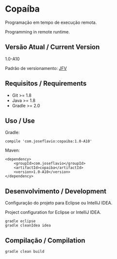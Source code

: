 # Copaíba

Programação em tempo de execução remota.

Programming in remote runtime.

## Versão Atual / Current Version

1.0-A10

Padrão de versionamento: [JFV](http://joseflavio.com/jfv)

## Requisitos / Requirements

* Git >= 1.8
* Java >= 1.8
* Gradle >= 2.0

## Uso / Use

Gradle:

    compile 'com.joseflavio:copaiba:1.0-A10'

Maven:

    <dependency>
        <groupId>com.joseflavio</groupId>
        <artifactId>copaiba</artifactId>
        <version>1.0-A10</version>
    </dependency>

## Desenvolvimento / Development

Configuração do projeto para Eclipse ou IntelliJ IDEA.

Project configuration for Eclipse or IntelliJ IDEA.

    gradle eclipse
    gradle cleanIdea idea

## Compilação / Compilation

    gradle clean build
